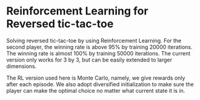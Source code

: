 # Reinforcement Learning for Reversed tic-tac-toe
Solving reversed tic-tac-toe by using Reinforcement Learning. For the second player, the winning rate is above 95% by training 20000 iterations. The winning rate is almost 100% by training 50000 iterations. The current version only works for 3 by 3, but can be easily extended to larger dimensions. 

The RL version used here is Monte Carlo, namely, we give rewards only after each episode. We also adopt diversified initialization to make sure the player can make the optimal choice no matter what current state it is in.
